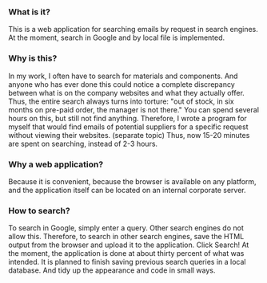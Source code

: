 ### What is it? ###
This is a web application for searching emails by request in search engines.
At the moment, search in Google and by local file is implemented.
### Why is this?
In my work, I often have to search for materials and components.
And anyone who has ever done this could notice a complete discrepancy between what is on the company websites and what they actually offer.
Thus, the entire search always turns into torture: "out of stock,
in six months on pre-paid order, the manager is not there." You can spend several hours on this, but still not find anything.
Therefore, I wrote a program for myself that would find emails of potential
suppliers for a specific request without viewing their websites. (separate topic)
Thus, now 15-20 minutes are spent on searching, instead of 2-3 hours.
### Why a web application?
Because it is convenient, because the browser is available on any platform, and the application itself
can be located on an internal corporate server.
### How to search?
To search in Google, simply enter a query. Other search engines do not allow this.
Therefore, to search in other search engines, save the HTML output from the browser and
upload it to the application. Click Search!
At the moment, the application is done at about thirty percent of what was intended.
It is planned to finish saving previous search queries in a local database.
And tidy up the appearance and code in small ways.